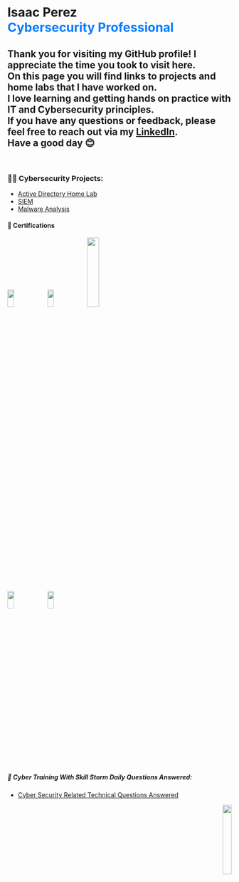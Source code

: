 <h1> Isaac Perez <br/>
<span style="font-weight: bold; color: #007bff;">Cybersecurity Professional</span>


<br/>



<h2>
Thank you for visiting my GitHub profile! I appreciate the time you took to visit here. <br/>On this page you will find links to projects and home labs that I have worked on. <br/>I love learning and getting hands on practice with IT and Cybersecurity principles. <br/>If you have any questions or feedback, please feel free to reach out via my <a href="https://www.linkedin.com/in/isaacperez533/">LinkedIn</a>.<br/> Have a good day 😊
  
</h2>
  <br/>
  
  
  
  <h3>👨‍💻 Cybersecurity Projects:</h3>


  - [Active Directory Home Lab](https://github.com/IsaacPerezCyber/Active-Directory-Lab)
  - [SIEM]()
  - [Malware Analysis]()


<h4> 📃 Certifications </h4>

<p align="left">
  <img src="https://i.imgur.com/hYqoLYq.png" height="10%" width="17%" />
  <img src="https://i.imgur.com/ad5SWeJ.png" height="10%" width="17%" />
  <img src="https://i.imgur.com/z8VNghK.jpeg" height="20%" width="23%" />
</p>
<p align="left"> 
<img src="https://i.imgur.com/agnTLRr.jpeg" height="10%" width="17%" />
<img src="https://i.imgur.com/HBrqw3S.jpeg" height="10%" width="17%" />
</p>







<h5> 🤖 Cyber Training With Skill Storm Daily Questions Answered:</h5>


- [Cyber Security Related Technical Questions Answered](https://github.com/IsaacPerezCyber/Cyber-Training)

<p align="right">
<img src="https://tryhackme-badges.s3.amazonaws.com/IsaacPerez.png" height="20%" width="20%">
